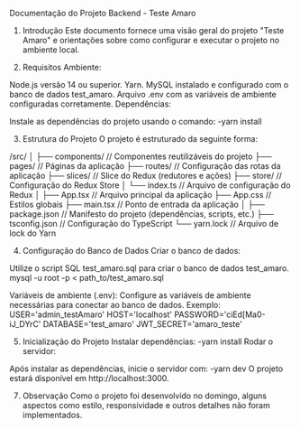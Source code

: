 Documentação do Projeto Backend - Teste Amaro
1. Introdução
Este documento fornece uma visão geral do projeto "Teste Amaro" e orientações sobre como configurar e executar o projeto no ambiente local.

2. Requisitos
Ambiente:

Node.js versão 14 ou superior.
Yarn.
MySQL instalado e configurado com o banco de dados test_amaro.
Arquivo .env com as variáveis de ambiente configuradas corretamente.
Dependências:

Instale as dependências do projeto usando o comando:
-yarn install


3. Estrutura do Projeto
O projeto é estruturado da seguinte forma:

/src/
│
├── components/     // Componentes reutilizáveis do projeto
├── pages/          // Páginas da aplicação
├── routes/         // Configuração das rotas da aplicação
├── slices/         // Slice do Redux (redutores e ações)
├── store/          // Configuração do Redux Store
│   └── index.ts    // Arquivo de configuração do Redux
│
├── App.tsx         // Arquivo principal da aplicação
├── App.css         // Estilos globais
├── main.tsx        // Ponto de entrada da aplicação
│
├── package.json    // Manifesto do projeto (dependências, scripts, etc.)
├── tsconfig.json   // Configuração do TypeScript
└── yarn.lock       // Arquivo de lock do Yarn




4. Configuração do Banco de Dados
Criar o banco de dados:

Utilize o script SQL test_amaro.sql para criar o banco de dados test_amaro.
mysql -u root -p < path_to/test_amaro.sql

Variáveis de ambiente (.env):
Configure as variáveis de ambiente necessárias para conectar ao banco de dados. Exemplo:
USER='admin_testAmaro'
HOST='localhost'
PASSWORD='ciEd[Ma0-iJ_DYrC'
DATABASE='test_amaro'
JWT_SECRET='amaro_teste'


5. Inicialização do Projeto
Instalar dependências:
-yarn install
Rodar o servidor:

Após instalar as dependências, inicie o servidor com:
-yarn dev
O projeto estará disponível em http://localhost:3000.


7. Observação
Como o projeto foi desenvolvido no domingo, alguns aspectos como estilo, responsividade e outros detalhes não foram implementados.

